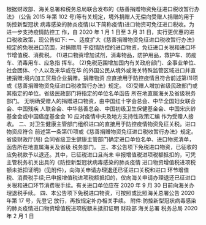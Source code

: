 根据财政部、海关总署和税务总局联合发布的《慈善捐赠物资免征进口税收暂行办法》 (公告 2015 年第 102 号)等有关规定，境外捐赠人无偿向受赠人捐赠的用于防控新型冠状 病毒感染的肺炎疫情(以下简称疫情)进口物资可免征进口税收。为进一步支持疫情防控工 作，自 2020 年 1 月 1 日至 3 月 31 日，实行更优惠的进口税收政策，现公告如下:
一、适度扩大《慈善捐赠物资免征进口税收暂行办法》规定的免税进口范围，对捐赠用 于疫情防控的进口物资，免征进口关税和进口环节增值税、消费税。
(1)进口物资增加试剂，消毒物品，防护用品，救护车、防疫车、消毒用车、应急指 挥车。
(2)免税范围增加国内有关政府部门、企事业单位、社会团体、个人以及来华或在华 的外国公民从境外或海关特殊监管区域进口并直接捐赠;境内加工贸易企业捐赠。捐赠物资 应直接用于防控疫情且符合前述第(1)项或《慈善捐赠物资免征进口税收暂行办法》规定。
(3)受赠人增加省级民政部门或其指定的单位。省级民政部门将指定的单位名单函告 所在地直属海关及省级税务部门。
无明确受赠人的捐赠进口物资，由中国红十字会总会、中华全国妇女联合会、中国残疾 人联合会、中华慈善总会、中国初级卫生保健基金会、中国宋庆龄基金会或中国癌症基金会
 10
应对疫情中央及地方支持性政策汇编 作为受赠人接收。
二、对卫生健康主管部门组织进口的直接用于防控疫情物资免征关税。进口物资应符合 前述第一条第(1)项或《慈善捐赠物资免征进口税收暂行办法》规定。省级财政厅(局) 会同省级卫生健康主管部门确定进口单位名单、进口物资清单，函告所在地直属海关及省级 税务部门。
三、本公告项下免税进口物资，已征收的应免税款予以退还。其中，已征税进口且尚未 申报增值税进项税额抵扣的，可凭主管税务机关出具的《防控新型冠状病毒感染的肺炎疫情 进口物资增值税进项税额未抵扣证明》(见附件)，向海关申请办理退还已征进口关税和进口 环节增值税、消费税手续;已申报增值税进项税额抵扣的，仅向海关申请办理退还已征进口 关税和进口环节消费税手续。有关进口单位应在 2020 年 9 月 30 日前向海关办理退税手续。
四、本公告项下免税进口物资，可按照或比照海关总署公告 2020 年第 17 号，先登记 放行，再按规定补办相关手续。
附件:防控新型冠状病毒感染的肺炎疫情进口物资增值税进项税额未抵扣证明
财政部 海关总署 税务总局
2020 年 2 月 1 日

